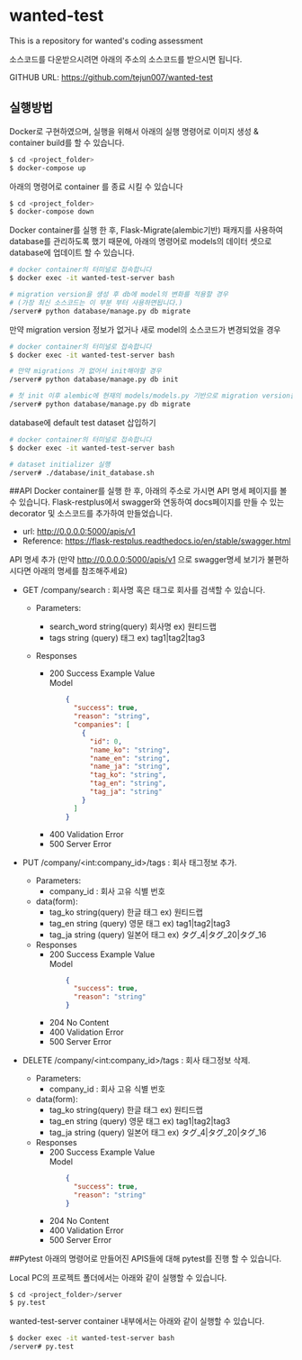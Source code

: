 # wanted-test
This is a repository for wanted's coding assessment

소스코드를 다운받으시려면 아래의 주소의 소스코드를 받으시면 됩니다.

GITHUB URL: https://github.com/tejun007/wanted-test


## 실행방법

Docker로 구현하였으며, 실행을 위해서 아래의 실행 명령어로 이미지 생성 & container build를 할 수 있습니다.

```bash
$ cd <project_folder>
$ docker-compose up 
```

아래의 명령어로 container 를 종료 시킬 수 있습니다
```bash
$ cd <project_folder>
$ docker-compose down 
```

Docker container를 실행 한 후,
Flask-Migrate(alembic기반) 패캐지를 사용하여 database를 관리하도록 했기 때문에,
아래의 명령어로 models의 데이터 셋으로 database에 업데이트 할 수 있습니다.

```bash
# docker container의 터미널로 접속합니다
$ docker exec -it wanted-test-server bash

# migration version을 생성 후 db에 model의 변화를 적용할 경우 
# (가장 최신 소스코드는 이 부분 부터 사용하면됩니다.) 
/server# python database/manage.py db migrate
```

만약 migration version 정보가 없거나 새로 model의 소스코드가 변경되었을 경우
```bash
# docker container의 터미널로 접속합니다
$ docker exec -it wanted-test-server bash

# 만약 migrations 가 없어서 init해야할 경우
/server# python database/manage.py db init

# 첫 init 이후 alembic에 현재의 models/models.py 기반으로 migration version을 생성해야 할 경우
/server# python database/manage.py db migrate
```

database에 default test dataset 삽입하기
```bash
# docker container의 터미널로 접속합니다
$ docker exec -it wanted-test-server bash

# dataset initializer 실행
/server# ./database/init_database.sh 

```

##API 
Docker container를 실행 한 후, 아래의 주소로 가시면 API 명세 페이지를 볼 수 있습니다.
Flask-restplus에서 swagger와 연동하여 docs페이지를 만들 수 있는 decorator 및 소스코드를 추가하여 만들었습니다.
- url: http://0.0.0.0:5000/apis/v1
- Reference: https://flask-restplus.readthedocs.io/en/stable/swagger.html

API 명세 추가
(만약 http://0.0.0.0:5000/apis/v1 으로 swagger명세 보기가 불편하시다면 아래의 명세를 참조해주세요)
- GET /company/search : 회사명 혹은 태그로 회사를 검색할 수 있습니다.
    - Parameters: 
        - search_word string(query)	회사명 ex) 원티드랩
        - tags string (query) 태그 ex) tag1|tag2|tag3

    - Responses
        - 200	Success Example Value \
        Model
            ```json
                {
                  "success": true,
                  "reason": "string",
                  "companies": [
                    {
                      "id": 0,
                      "name_ko": "string",
                      "name_en": "string",
                      "name_ja": "string",
                      "tag_ko": "string",
                      "tag_en": "string",
                      "tag_ja": "string"
                    }
                  ]
                }
            ```
        - 400 Validation Error
        - 500 Server Error

- PUT /company/\<int:company_id\>/tags : 회사 태그정보 추가.
    - Parameters: 
        - company_id : 회사 고유 식별 번호
    - data(form):
        - tag_ko string(query)	한글 태그 ex) 원티드랩
        - tag_en string (query) 영문 태그 ex) tag1|tag2|tag3
        - tag_ja string (query) 일본어 태그 ex) タグ_4|タグ_20|タグ_16
    - Responses
        - 200	Success Example Value \
        Model
            ```json
                {
                  "success": true,
                  "reason": "string"
                }
            ```
        - 204 No Content 
        - 400 Validation Error
        - 500 Server Error

- DELETE /company/\<int:company_id\>/tags : 회사 태그정보 삭제.
    - Parameters: 
        - company_id : 회사 고유 식별 번호
    - data(form):
        - tag_ko string(query)	한글 태그 ex) 원티드랩
        - tag_en string (query) 영문 태그 ex) tag1|tag2|tag3
        - tag_ja string (query) 일본어 태그 ex) タグ_4|タグ_20|タグ_16
    - Responses
        - 200	Success Example Value \
        Model
            ```json
                {
                  "success": true,
                  "reason": "string"
                }
            ```
        - 204 No Content 
        - 400 Validation Error
        - 500 Server Error

##Pytest
아래의 명령어로 만들어진 APIS들에 대해 pytest를 진행 할 수 있습니다.

Local PC의 프로젝트 폴더에서는 아래와 같이 실행할 수 있습니다.
```bash
$ cd <project_folder>/server
$ py.test 
```
wanted-test-server container 내부에서는 아래와 같이 실행할 수 있습니다.
```bash
$ docker exec -it wanted-test-server bash
/server# py.test 
```
